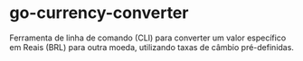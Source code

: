# go-currency-converter
Ferramenta de linha de comando (CLI) para converter um valor específico em Reais (BRL) para outra moeda, utilizando taxas de câmbio pré-definidas.
